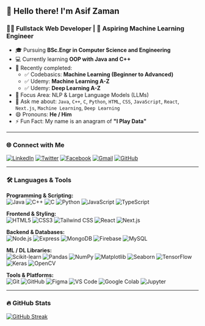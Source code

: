 ## 👋 Hello there! I'm Asif Zaman

### 👨‍💻 Fullstack Web Developer | 🧠 Aspiring Machine Learning Engineer

- 🎓 Pursuing **BSc.Engr in Computer Science and Engineering**
- 💻 Currently learning **OOP with Java and C++**
- 📘 Recently completed:
  - ✅ Codebasics: **Machine Learning (Beginner to Advanced)**
  - ✅ Udemy: **Machine Learning A-Z**
  - ✅ Udemy: **Deep Learning A-Z**
- 🧠 Focus Area: NLP & Large Language Models (LLMs)
- 💬 Ask me about: `Java`, `C++`, `C`, `Python`, `HTML`, `CSS`, `JavaScript`, `React`, `Next.js`, `Machine Learning`, `Deep Learning`
- 😄 Pronouns: **He / Him**
- ⚡ Fun Fact: My name is an anagram of **"I Play Data"**

---

### 🌐 Connect with Me

[![LinkedIn](https://img.shields.io/badge/LinkedIn-blue?logo=linkedin&style=flat-square)](https://www.linkedin.com/in/a-k-m-asifuzzaman-5ab169303)
[![Twitter](https://img.shields.io/badge/X-1DA1F2?logo=twitter&style=flat-square)](https://x.com/zaman_asif44123)
[![Facebook](https://img.shields.io/badge/Facebook-1877F2?logo=facebook&style=flat-square)](https://www.facebook.com/isu.asu.4762?mibextid=ZbWKwL)
[![Gmail](https://img.shields.io/badge/Gmail-D14836?logo=gmail&style=flat-square)](mailto:akmasifuzzaman44123@gmail.com)
[![GitHub](https://img.shields.io/github/followers/asifzaman?label=GitHub&style=flat-square)](https://github.com/asifzaman)

---

### 🛠️ Languages & Tools

**Programming & Scripting:**  
![Java](https://img.shields.io/badge/Java-ED8B00?logo=java&logoColor=white&style=flat-square)
![C++](https://img.shields.io/badge/C++-00599C?logo=c%2B%2B&logoColor=white&style=flat-square)
![C](https://img.shields.io/badge/C-00599C?logo=c&logoColor=white&style=flat-square)
![Python](https://img.shields.io/badge/Python-3776AB?logo=python&logoColor=white&style=flat-square)
![JavaScript](https://img.shields.io/badge/JavaScript-F7DF1E?logo=javascript&logoColor=black&style=flat-square)
![TypeScript](https://img.shields.io/badge/TypeScript-3178C6?logo=typescript&logoColor=white&style=flat-square)

**Frontend & Styling:**  
![HTML5](https://img.shields.io/badge/HTML5-E34F26?logo=html5&logoColor=white&style=flat-square)
![CSS3](https://img.shields.io/badge/CSS3-1572B6?logo=css3&logoColor=white&style=flat-square)
![Tailwind CSS](https://img.shields.io/badge/TailwindCSS-06B6D4?logo=tailwindcss&logoColor=white&style=flat-square)
![React](https://img.shields.io/badge/React-61DAFB?logo=react&logoColor=black&style=flat-square)
![Next.js](https://img.shields.io/badge/Next.js-000000?logo=nextdotjs&logoColor=white&style=flat-square)

**Backend & Databases:**  
![Node.js](https://img.shields.io/badge/Node.js-339933?logo=nodedotjs&logoColor=white&style=flat-square)
![Express](https://img.shields.io/badge/Express.js-000000?logo=express&logoColor=white&style=flat-square)
![MongoDB](https://img.shields.io/badge/MongoDB-47A248?logo=mongodb&logoColor=white&style=flat-square)
![Firebase](https://img.shields.io/badge/Firebase-FFCA28?logo=firebase&logoColor=black&style=flat-square)
![MySQL](https://img.shields.io/badge/MySQL-4479A1?logo=mysql&logoColor=white&style=flat-square)

**ML / DL Libraries:**  
![Scikit-learn](https://img.shields.io/badge/Scikit--Learn-F7931E?logo=scikit-learn&logoColor=white&style=flat-square)
![Pandas](https://img.shields.io/badge/Pandas-150458?logo=pandas&logoColor=white&style=flat-square)
![NumPy](https://img.shields.io/badge/NumPy-013243?logo=numpy&logoColor=white&style=flat-square)
![Matplotlib](https://img.shields.io/badge/Matplotlib-11557C?logo=matplotlib&logoColor=white&style=flat-square)
![Seaborn](https://img.shields.io/badge/Seaborn-3F51B5?style=flat-square)
![TensorFlow](https://img.shields.io/badge/TensorFlow-FF6F00?logo=tensorflow&logoColor=white&style=flat-square)
![Keras](https://img.shields.io/badge/Keras-D00000?logo=keras&logoColor=white&style=flat-square)
![OpenCV](https://img.shields.io/badge/OpenCV-5C3EE8?logo=opencv&logoColor=white&style=flat-square)

**Tools & Platforms:**  
![Git](https://img.shields.io/badge/Git-F05032?logo=git&logoColor=white&style=flat-square)
![GitHub](https://img.shields.io/badge/GitHub-181717?logo=github&logoColor=white&style=flat-square)
![Figma](https://img.shields.io/badge/Figma-F24E1E?logo=figma&logoColor=white&style=flat-square)
![VS Code](https://img.shields.io/badge/VS--Code-007ACC?logo=visualstudiocode&logoColor=white&style=flat-square)
![Google Colab](https://img.shields.io/badge/Colab-F9AB00?logo=googlecolab&logoColor=black&style=flat-square)
![Jupyter](https://img.shields.io/badge/Jupyter-F37626?logo=jupyter&logoColor=white&style=flat-square)

---

### 🔥 GitHub Stats

[![GitHub Streak](https://github-readme-streak-stats.herokuapp.com?user=asifzaman&theme=tokyonight&hide_border=true)](https://github.com/asifzaman)
